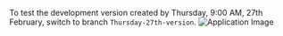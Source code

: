 To test the development version created by Thursday, 9:00 AM, 27th February, switch to branch `Thursday-27th-version`.
![Application Image](Assets/Readme/Application.png)
